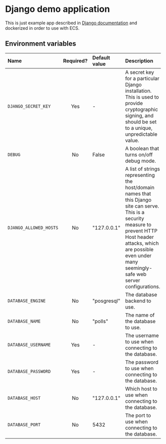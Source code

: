 # Django demo application

This is just example app described in [Django documentation](https://docs.djangoproject.com/en/5.2/intro/tutorial01/) and dockerized in order to use with ECS.

## Environment variables

| Name                   | Required? | Default value | Description                                                                                                                                                                                                                        |
| :--------------------- | :-------: | :------------ | :--------------------------------------------------------------------------------------------------------------------------------------------------------------------------------------------------------------------------------- |
| `DJANGO_SECRET_KEY`    |    Yes    | -             | A secret key for a particular Django installation. This is used to provide cryptographic signing, and should be set to a unique, unpredictable value.                                                                              |
| `DEBUG`                |    No     | False         | A boolean that turns on/off debug mode.                                                                                                                                                                                            |
| `DJANGO_ALLOWED_HOSTS` |    No     | "127.0.0.1"   | A list of strings representing the host/domain names that this Django site can serve. This is a security measure to prevent HTTP Host header attacks, which are possible even under many seemingly-safe web server configurations. |
| `DATABASE_ENGINE`      |    No     | "posgresql"   | The database backend to use.                                                                                                                                                                                                       |
| `DATABASE_NAME`        |    No     | "polls"       | The name of the database to use.                                                                                                                                                                                                   |
| `DATABASE_USERNAME`    |    Yes    | -             | The username to use when connecting to the database.                                                                                                                                                                               |
| `DATABASE_PASSWORD`    |    Yes    | -             | The password to use when connecting to the database.                                                                                                                                                                               |
| `DATABASE_HOST`        |    No     | "127.0.0.1"   | Which host to use when connecting to the database.                                                                                                                                                                                 |
| `DATABASE_PORT`        |    No     | 5432          | The port to use when connecting to the database.                                                                                                                                                                                   |
